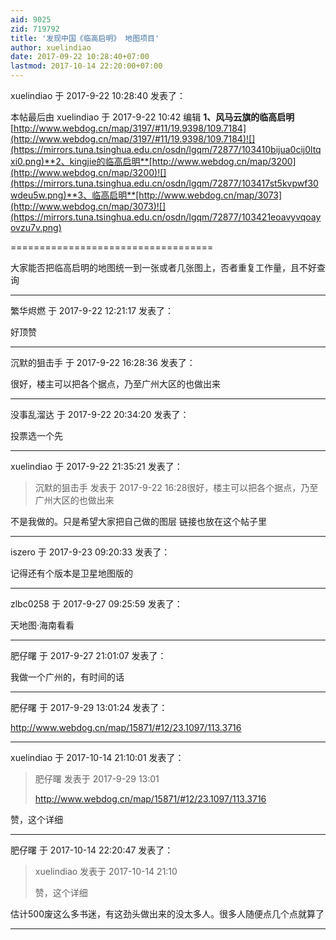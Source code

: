 ```yaml
---
aid: 9025
zid: 719792
title: '发现中国《临高启明》 地图项目'
author: xuelindiao
date: 2017-09-22 10:28:40+07:00
lastmod: 2017-10-14 22:20:00+07:00
---
```


xuelindiao 于 2017-9-22 10:28:40 发表了：

本帖最后由 xuelindiao 于 2017-9-22 10:42 编辑 **1、风马云旗的临高启明**[http://www.webdog.cn/map/3197/#11/19.9398/109.7184](http://www.webdog.cn/map/3197/#11/19.9398/109.7184)![](https://mirrors.tuna.tsinghua.edu.cn/osdn/lgqm/72877/103410bijua0cij0ltqxi0.png)**2、kingjie的临高启明**[http://www.webdog.cn/map/3200](http://www.webdog.cn/map/3200)![](https://mirrors.tuna.tsinghua.edu.cn/osdn/lgqm/72877/103417st5kvpwf30wdeu5w.png)**3、临高启明**[http://www.webdog.cn/map/3073](http://www.webdog.cn/map/3073)![](https://mirrors.tuna.tsinghua.edu.cn/osdn/lgqm/72877/103421eoavyvqoayovzu7v.png)

===================================

大家能否把临高启明的地图统一到一张或者几张图上，否者重复工作量，且不好查询

---------

繁华烬燃 于 2017-9-22 12:21:17 发表了：

好顶赞

---------

沉默的狙击手 于 2017-9-22 16:28:36 发表了：

很好，楼主可以把各个据点，乃至广州大区的也做出来

---------

没事乱溜达 于 2017-9-22 20:34:20 发表了：

投票选一个先

---------

xuelindiao 于 2017-9-22 21:35:21 发表了：

> 沉默的狙击手 发表于 2017-9-22 16:28很好，楼主可以把各个据点，乃至广州大区的也做出来



不是我做的。只是希望大家把自己做的图层 链接也放在这个帖子里

---------

iszero 于 2017-9-23 09:20:33 发表了：

记得还有个版本是卫星地图版的

---------

zlbc0258 于 2017-9-27 09:25:59 发表了：

天地图·海南看看

---------

肥仔曙 于 2017-9-27 21:01:07 发表了：

我做一个广州的，有时间的话

---------

肥仔曙 于 2017-9-29 13:01:24 发表了：

http://www.webdog.cn/map/15871/#12/23.1097/113.3716

---------

xuelindiao 于 2017-10-14 21:10:01 发表了：

> 肥仔曙 发表于 2017-9-29 13:01
> 
> http://www.webdog.cn/map/15871/#12/23.1097/113.3716



赞，这个详细

---------

肥仔曙 于 2017-10-14 22:20:47 发表了：

> xuelindiao 发表于 2017-10-14 21:10
> 
> 赞，这个详细



估计500废这么多书迷，有这劲头做出来的没太多人。很多人随便点几个点就算了

---------

